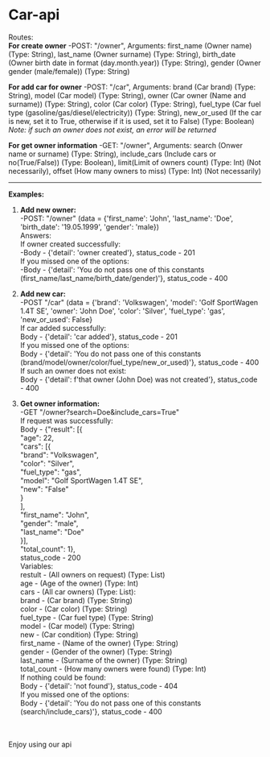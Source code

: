 # Car-api

Routes: <br/>
**For create owner** -POST: "/owner", Arguments: first_name (Owner name) (Type: String), last_name (Owner surname) (Type: String), birth_date (Owner birth date in format (day.month.year)) (Type: String), gender (Owner gender (male/female)) (Type: String)

**For add car for owner** -POST: "/car", Arguments: brand (Car brand) (Type: String), model (Car model) (Type: String), owner (Car owner (Name and surname)) (Type: String), color (Car color) (Type: String), fuel_type (Car fuel type (gasoline/gas/diesel/electricity)) (Type: String), new_or_used (If the car is new, set it to True, otherwise if it is used, set it to False) (Type: Boolean) <br/>
*Note: if such an owner does not exist, an error will be returned*

**For get owner information** -GET: "/owner", Arguments: search (Onwer name or surname) (Type: String), include_cars (Include cars or no(True/False)) (Type: Boolean), limit(Limit of owners count) (Type: Int) (Not necessarily), offset (How many owners to miss) (Type: Int) (Not necessarily)

<hr/>

**Examples:** <br/>
1. **Add new owner:** <br/>
  -POST: "/owner" (data = {'first_name': 'John', 'last_name': 'Doe', 'birth_date': '19.05.1999', 'gender': 'male}) <br/>
  Answers: <br/>
  If owner created successfully: <br/>
    -Body - {'detail': 'owner created'}, status_code - 201 <br/>
  If you missed one of the options: <br/>
    -Body - {'detail': 'You do not pass one of this constants (first_name/last_name/birth_date/gender)'}, status_code - 400 <br/>

2. **Add new car:** <br/>
  -POST "/car" (data = {'brand': 'Volkswagen', 'model': 'Golf SportWagen 1.4T SE', 'owner': 'John Doe', 'color': 'Silver', 'fuel_type': 'gas', 'new_or_used': False} <br/>
  If car added successfully: <br/>
    Body - {'detail': 'car added'}, status_code - 201 <br/>
  If you missed one of the options: <br/>
    Body - {'detail': 'You do not pass one of this constants (brand/model/owner/color/fuel_type/new_or_used)'}, status_code - 400 <br/>
  If such an owner does not exist: <br/>
    Body - {'detail': f'that owner (John Doe) was not created'}, status_code - 400 <br/>
    
3. **Get owner information:** <br/>
  -GET "/owner?search=Doe&include_cars=True" <br/>
  If request was successfully: <br/>
    Body - {"result": [{ <br/>
                "age": 22, <br/>
                "cars": [{ <br/>
                  "brand": "Volkswagen",  <br/>
                  "color": "Silver", <br/>
                  "fuel_type": "gas", <br/>
                  "model": "Golf SportWagen 1.4T SE", <br/>
                  "new": "False"<br/>
                } <br/>
                ], <br/>
                "first_name": "John", <br/>
                "gender": "male", <br/>
                "last_name": "Doe" <br/>
            }], <br/>
            "total_count": 1}, <br/>
    status_code - 200 <br/>
    Variables: <br/>
      restult - (All owners on request) (Type: List) <br/>
        age - (Age of the owner) (Type: Int) <br/>
        cars - (All car owners) (Type: List): <br/>
          brand - (Car brand) (Type: String) <br/>
          color - (Car color) (Type: String) <br/>
          fuel_type - (Car fuel type) (Type: String) <br/>
          model - (Car model) (Type: String) <br/>
          new - (Car condition) (Type: String) <br/>
        first_name - (Name of the owner) (Type: String) <br/>
        gender - (Gender of the owner) (Type: String) <br/>
        last_name - (Surname of the owner) (Type: String) <br/>
      total_count - (How many owners were found) (Type: Int) <br/>
  If nothing could be found: <br/>
    Body - {'detail': 'not found'}, status_code - 404 <br/>
  If you missed one of the options: <br/>
    Body - {'detail': 'You do not pass one of this constants (search/include_cars)'}, status_code - 400 <br/>
<br/>
<br/>
Enjoy using our api
       
      

